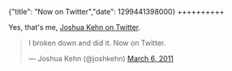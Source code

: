 {"title": "Now on Twitter","date": 1299441398000}
++++++++++

Yes, that's me, [Joshua Kehn on Twitter](http://twitter.com/#!/joshkehn/status/44485511015968768).

<blockquote class="twitter-tweet tw-align-center"><p>I broken down and did it. Now on Twitter.</p>&mdash; Joshua Kehn (@joshkehn) <a href="https://twitter.com/joshkehn/status/44485511015968768" data-datetime="2011-03-06T19:52:26+00:00">March 6, 2011</a></blockquote>
<script src="//platform.twitter.com/widgets.js" charset="utf-8"></script>

<!-- ![Joshua Kehn's first Twitter Post](http://i.imgur.com/Rb16L.png) -->